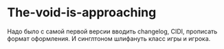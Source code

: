 # The-void-is-approaching

Надо было с самой первой версии вводить changelog, CIDI, прописать формат оформления. И синглтоном шлифануть класс игры и игрока.